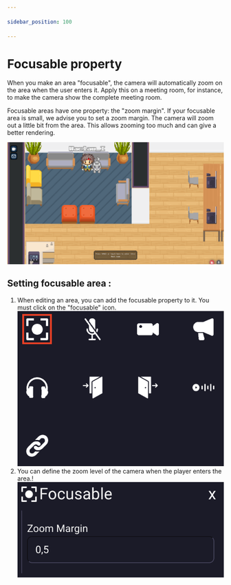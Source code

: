 ```yaml
---

sidebar_position: 100

---
```



# Focusable property

When you make an area "focusable", the camera will automatically zoom on the area when the user enters it.
Apply this on a meeting room, for instance, to make the camera show the complete meeting room.

Focusable areas have one property: the "zoom margin".
If your focusable area is small, we advise you to set a zoom margin. The camera will zoom out a little bit from
the area. This allows zooming too much and can give a better rendering.

![](../../images/camera/0_focusable_zone.png)

## Setting focusable area :
1. When editing an area, you can add the focusable property to it. You must click on the "focusable" icon.
![](../../images/editor/focusable_property.png)
2. You can define the zoom level of the camera when the player enters the area.!
![](../../images/editor/focusable.png)
